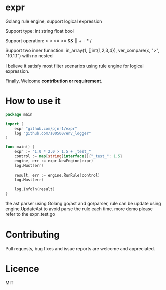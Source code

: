 # expr
Golang rule engine, support logical expression

Support type: int string float bool

Support operation: > < >= <= && || + - * /

Support two inner funnction: in_array(1, []int{1,2,3,4}), ver_compare(x, ">", "10.1.1") with no nested

I believe it satisfy most filter scenarios using rule engine for logical expression. 

Finally, Welcome **contribution or requirement**.

# How to use it

```go
package main

import (
	expr "github.com/pjnr1/expr"
	log "github.com/s00500/env_logger"
)

func main() {
	expr := "1.0 * 2.0 > 1.5 + _test_"
	control := map[string]interface{}{"_test_": 1.5}
	engine, err := expr.NewEngine(expr)
	log.Must(err)
	
	result, err := engine.RunRule(control)
	log.Must(err)
	
	log.Infoln(result)
}
```

the ast parser using Golang go/ast and go/parser, rule can be update using engine.UpdateAst to avoid parse the rule each time.
more demo please refer to the expr_test.go

# Contributing
Pull requests, bug fixes and issue reports are welcome and appreciated.

# Licence
MIT

